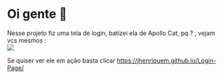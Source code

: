 # Oi gente 👋
Nesse projeto fiz uma tela de login, batizei ela de Apollo Cat, pq ? , vejam vcs mesmos : 
<br>
<img src="Capturar.PNG"> 

Se quiser ver ele em ação basta clicar https://jhenriquem.github.io/Login-Page/

